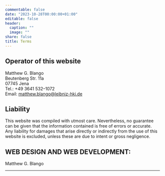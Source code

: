 ```yaml
---
commentable: false
date: "2023-10-28T00:00:00+01:00"
editable: false
header:
  caption: ""
  image: ""
share: false
title: Terms
---
```


## **Operator of this website** ##
  Matthew G. Blango  
  Beutenberg Str. 11a  
  07745 Jena  
  Tel.: +49 3641 532–1072   
  Email: matthew.blango@leibniz-hki.de   


## Liability ## 
This website was compiled with utmost care. Nevertheless, no guarantee can be given that the information contained is free of errors or accurate. Any liability for damages that arise directly or indirectly from the use of this website is excluded, unless these are due to intent or gross negligence.


## WEB DESIGN AND WEB DEVELOPMENT: ##  
Matthew G. Blango

---